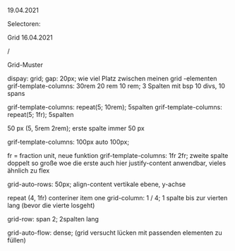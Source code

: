 19.04.2021

Selectoren:

<!-- classen, IDs, attribute -->

Grid 16.04.2021

<section> / <main>

Grid-Muster

</section> </main>

dispay: grid;
gap: 20px; wie viel Platz zwischen meinen grid -elementen
grif-template-columns: 30rem 20 rem 10 rem; 3 Spalten
mit bsp 10 divs, 10 spans

grif-template-columns: repeat(5; 10rem); 5spalten
grif-template-columns: repeat(5; 1fr); 5spalten

50 px (5, 5rem 2rem); erste spalte immer 50 px

grif-template-columns: 100px auto 100px;

fr = fraction unit, neue funktion
grif-template-columns: 1fr 2fr; zweite spalte doppelt so große woe die erste
auch hier justify-content anwendbar, vieles ähnlich zu flex

grid-auto-rows: 50px;
align-content vertikale ebene, y-achse

repeat (4, 1fr)
conteriner item one
grid-column: 1 / 4; 1 spalte bis zur vierten lang (bevor die vierte losgeht)

grid-row: span 2; 2spalten lang

grid-auto-flow: dense; (grid versucht lücken mit passenden elementen zu füllen)
